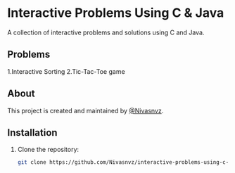 # Interactive Problems Using C & Java

A collection of interactive problems and solutions using C and Java.

## Problems
1.Interactive Sorting 
2.Tic-Tac-Toe game

## About

This project is created and maintained by [@Nivasnvz](https://github.com/Nivasnvz).

## Installation

1. Clone the repository:
   ```bash
   git clone https://github.com/Nivasnvz/interactive-problems-using-c-java.git
